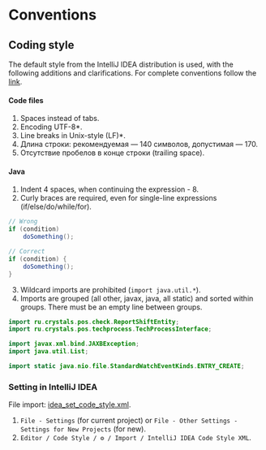 # Conventions

## Coding style

The default style from the IntelliJ IDEA distribution is used, with the following additions and clarifications. 
For complete conventions follow the [link](https://andrey-tsvetkov.youtrack.cloud/articles/TDA-A-1/Conventions).

#### Code files

1. Spaces instead of tabs.
2. Encoding UTF-8\*.
3. Line breaks in Unix-style (LF)\*.
4. Длина строки: рекомендуемая — 140 символов, допустимая — 170.
5. Отсутствие пробелов в конце строки (trailing space).

#### Java

1. Indent 4 spaces, when continuing the expression - 8.
2. Curly braces are required, even for single-line expressions (if/else/do/while/for).
```java
// Wrong
if (condition)
    doSomething();

// Correct
if (condition) {
    doSomething();
}   
```
3. Wildcard imports are prohibited (`import java.util.*`).
4. Imports are grouped (all other, javax, java, all static) and sorted within groups. There must be an empty line between groups.
```java
import ru.crystals.pos.check.ReportShiftEntity;
import ru.crystals.pos.techprocess.TechProcessInterface;

import javax.xml.bind.JAXBException;
import java.util.List;

import static java.nio.file.StandardWatchEventKinds.ENTRY_CREATE;
```

### Setting in IntelliJ IDEA

File import: [idea_set_code_style.xml](idea_set_code_style.xml).

1. `File - Settings` (for current project) or `File - Other Settings - Settings for New Projects` (for new).
2. `Editor / Code Style / ⚙️ / Import / IntelliJ IDEA Code Style XML`.
